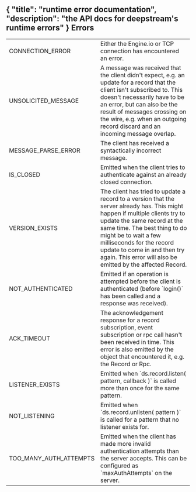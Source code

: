 {
	"title": "runtime error documentation",
	"description": "the API docs for deepstream's runtime errors"
}
Errors
---------------------------------
<table class="mini">

<tr>
<td>CONNECTION_ERROR</td>
<td>Either the Engine.io or TCP connection has encountered an error.</td>
</tr>

<tr>
<td>UNSOLICITED_MESSAGE</td>
<td>A message was received that the client didn't expect, e.g. an update for a record that the client isn't subscribed to. This doesn't necessarily have to be an error, but can also be the result of messages crossing on the wire, e.g. when an outgoing record discard and an incoming message overlap.</td>
</tr>

<tr>
<td>MESSAGE_PARSE_ERROR</td>
<td>The client has received a syntactically incorrect message.</td>
</tr>

<tr>
<td>IS_CLOSED</td>
<td>Emitted when the client tries to authenticate against an already closed connection.</td>
</tr>

<tr>
<td>VERSION_EXISTS</td>
<td>The client has tried to update a record to a version that the server already has. This might happen if multiple clients try to update the same record at the same time. The best thing to do might be to wait a few milliseconds for the record update to come in and then try again. This error will also be emitted by the affected Record.</td>
</tr>

<tr>
<td>NOT_AUTHENTICATED</td>
<td>Emitted if an operation is attempted before the client is authenticated (before `login()` has been called and a response was received).</td>
</tr>

<tr>
<td>ACK_TIMEOUT</td>
<td>The acknowledgement response for a record subscription, event subscription or rpc call hasn't been received in time. This error is also emitted by the object that encountered it, e.g. the Record or Rpc.</td>
</tr>

<tr>
<td>LISTENER_EXISTS</td>
<td>Emitted when `ds.record.listen( pattern, callback )` is called more than once for the same pattern.</td>
</tr>

<tr>
<td>NOT_LISTENING</td>
<td>Emitted when `ds.record.unlisten( pattern )` is called for a pattern that no listener exists for.</td>
</tr>

<tr>
<td>TOO_MANY_AUTH_ATTEMPTS</td>
<td>Emitted when the client has made more invalid authentication attempts than the server accepts. This can be configured as `maxAuthAttempts` on the server.</td>
</tr>

</table>

</div>
